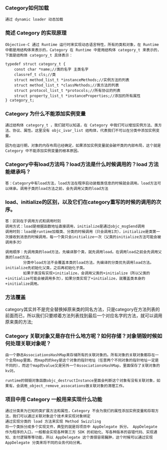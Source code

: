 ### Category如何加载
    通过 dynamic loader 动态加载 

###  简述 Category 的实现原理
    Objective-C 通过 Runtime 运行时来实现动态语言特性，所有的类和对象，在 Runtime 中都是用结构体来表示的，Category 在 Runtime 中是用结构体 category_t 来表示的，下面是结构体 category_t 具体表示：

```
typedef struct category_t {
    const char *name;//类的名字 主类名字
    classref_t cls;//类
    struct method_list_t *instanceMethods;//实例方法的列表
    struct method_list_t *classMethods;//类方法的列表
    struct protocol_list_t *protocols;//所有协议的列表
    struct property_list_t *instanceProperties;//添加的所有属性
} category_t;
```

### Category 为什么不能添加实例变量
    通过结构体 category_t ，我们就可以知道，在 Category 中我们可以增加实例方法、类方法、协议、属性。这里没有 objc_ivar_list 结构体，代表我们不可以在分类中添加实例变量。

    因为在运行期，对象的内存布局已经确定，如果添加实例变量就会破坏类的内部布局，这个就是 Category 中不能添加实例变量的根本原因。

### Category中有load方法吗？load方法是什么时候调用的？load 方法能继承吗？
    答：Category中有load方法，load方法在程序启动装载类信息的时候就会调用。load方法可以继承。调用子类的load方法之前，会先调用父类的load方法

### load、initialize的区别，以及它们在category重写的时候的调用的次序。
    答：区别在于调用方式和调用时刻
    调用方式：load是根据函数地址直接调用，initialize是通过objc_msgSend调用
    调用时刻：load是runtime加载类、分类的时候调用（只会调用1次），initialize是类第一次接收到消息的时候调用，每一个类只会initialize一次（父类的initialize方法可能会被调用多次）

    调用顺序：先调用类的load方法，先编译那个类，就先调用load。在调用load之前会先调用父类的load方法。
            分类中load方法不会覆盖本类的load方法，先编译的分类优先调用load方法。initialize先初始化父类，之后再初始化子类。
            如果子类没有实现+initialize，会调用父类的+initialize（所以父类的+initialize可能会被调用多次），如果分类实现了+initialize，就覆盖类本身的+initialize调用。
            
### 方法覆盖
category其实并不是完全替换掉原来类的同名方法，只是category在方法列表的前面而已，所以我们只要顺着方法列表找到最后一个对应名字的方法，就可以调用原来类的方法;

### Category 关联对象又是存在什么地方呢？如何存储？对象销毁时候如何处理关联对象呢？
    由一个静态AssociationsHashMap来存储所有的关联对象的。所有对象的关联对象都存在一个全局map里面。而map的的key是这个对象的指针地址（任意两个不同对象的指针地址一定是不同的），而这个map的value又是另外一个AssociationsHashMap，里面保存了关联对象的kv对。

    runtime的销毁对象函数objc_destructInstance里面会判断这个对象有没有关联对象，如果有，会调用_object_remove_assocations做关联对象的清理工作。

### 项目中用 Category 一般用来实现什么功能
    通过分类来为已知的类扩展方法和属性，Category 不会为我们的属性添加实例变量和存取方法，我们可以通过关联对象这个技术来实现对象绑定
    通过实现分类的 load 方法来实现 Method Swizzling
    将一个类拆分成多个实现文件，典型的就是将项目中 AppDelegate 拆分。 AppDelegate 作为程序的入口，一般都会实现各种第三方 SDK 的初始化、写各种版本的容错代码、实现通知、支付逻辑等等功能，所以 AppDelegate 这个类很容易臃肿，这个时候可以通过实现 AppDelegate 分类来将不同的业务代码分离。





